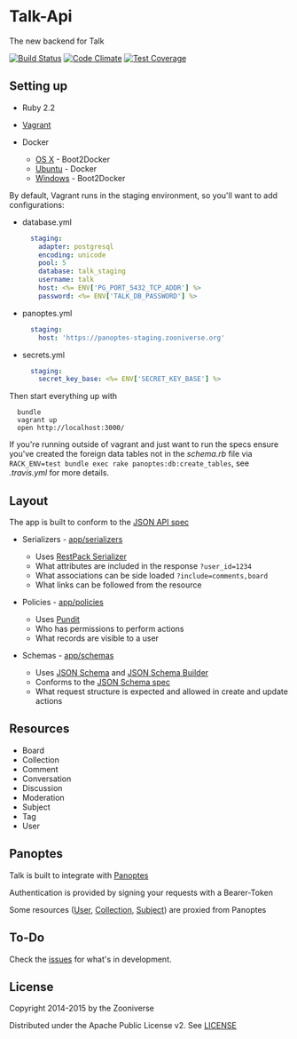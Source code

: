 # Talk-Api

The new backend for Talk

[![Build Status](https://travis-ci.org/zooniverse/Talk-Api.svg?branch=master)](https://travis-ci.org/zooniverse/Talk-Api)
[![Code Climate](https://codeclimate.com/github/zooniverse/Talk-Api/badges/gpa.svg)](https://codeclimate.com/github/zooniverse/Talk-Api)
[![Test Coverage](https://codeclimate.com/github/zooniverse/Talk-Api/badges/coverage.svg)](https://codeclimate.com/github/zooniverse/Talk-Api)

## Setting up

* Ruby 2.2

* [Vagrant](https://www.vagrantup.com/downloads.html)

* Docker
  * [OS X](https://docs.docker.com/installation/mac/) - Boot2Docker
  * [Ubuntu](https://docs.docker.com/installation/ubuntulinux/) - Docker
  * [Windows](http://docs.docker.com/installation/windows/) - Boot2Docker

By default, Vagrant runs in the staging environment, so you'll want to add configurations:

* database.yml
  ```yaml
    staging:
      adapter: postgresql
      encoding: unicode
      pool: 5
      database: talk_staging
      username: talk
      host: <%= ENV['PG_PORT_5432_TCP_ADDR'] %>
      password: <%= ENV['TALK_DB_PASSWORD'] %>
  ```

* panoptes.yml
  ```yaml
    staging:
      host: 'https://panoptes-staging.zooniverse.org'
  ```

* secrets.yml
  ```yaml
    staging:
      secret_key_base: <%= ENV['SECRET_KEY_BASE'] %>
  ```

Then start everything up with
```
  bundle
  vagrant up
  open http://localhost:3000/
```

If you're running outside of vagrant and just want to run the specs ensure you've created the foreign
data tables not in the *schema.rb* file via `RACK_ENV=test bundle exec rake panoptes:db:create_tables`, see *.travis.yml* for more details.

## Layout

The app is built to conform to the [JSON API spec](http://jsonapi.org/)

* Serializers - [app/serializers](app/serializers)
  * Uses [RestPack Serializer](https://github.com/RestPack/restpack_serializer)
  * What attributes are included in the response `?user_id=1234`
  * What associations can be side loaded `?include=comments,board`
  * What links can be followed from the resource


* Policies - [app/policies](app/policies)
  * Uses [Pundit](https://github.com/elabs/pundit)
  * Who has permissions to perform actions
  * What records are visible to a user


* Schemas - [app/schemas](app/schemas)
  * Uses [JSON Schema](https://github.com/ruby-json-schema/json-schema) and [JSON Schema Builder](https://github.com/parrish/json-schema_builder)
  * Conforms to the [JSON Schema spec](http://json-schema.org/)
  * What request structure is expected and allowed in create and update actions

## Resources

* Board
* Collection
* Comment
* Conversation
* Discussion
* Moderation
* Subject
* Tag
* User

## Panoptes

Talk is built to integrate with [Panoptes](https://github.com/zooniverse/panoptes)

Authentication is provided by signing your requests with a Bearer-Token

Some resources ([User](app/models/user.rb), [Collection](app/models/collection.rb), [Subject](app/models/subject.rb)) are proxied from Panoptes


## To-Do

Check the [issues](https://github.com/zooniverse/Talk-Api/issues) for what's in development.


## License

Copyright 2014-2015 by the Zooniverse

Distributed under the Apache Public License v2. See [LICENSE](LICENSE)
